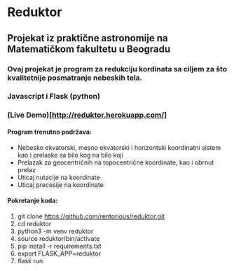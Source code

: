# Reduktor
## Projekat iz praktične astronomije na Matematičkom fakultetu u Beogradu

### Ovaj projekat je program za redukciju kordinata sa ciljem za što kvalitetnije posmatranje nebeskih tela.

### Javascript i Flask (python)

### (Live Demo)[http://reduktor.herokuapp.com/]

#### Program trenutno podržava:
- Nebesko ekvatorski, mesno ekvatorski i horizontski koordinatni sistem kao i prelaske sa bilo kog na bilo koji
- Prelazak za geocentričnih na topocentrične koordinate, kao i obrnut prelaz
- Uticaj nutacije na koordinate
- Uticaj precesije na koordinate

#### Pokretanje koda:
1. git clone https://github.com/rentorious/reduktor.git
2. cd reduktor
3. python3 -m venv reduktor
4. source reduktor/bin/activate
5. pip install -r requirements.txt
6. export FLASK_APP=reduktor
7. flask run
